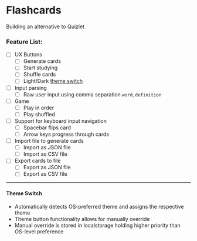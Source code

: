 # Flashcards
Building an alternative to Quizlet

### Feature List:
- [ ] UX Buttons
    - [ ] Generate cards
    - [ ] Start studying
    - [ ] Shuffle cards
    - [ ] Light/Dark [theme switch](https://github.com/rbgk/flashcards/#theme-switch)
- [ ] Input parsing
    - [ ] Raw user input using comma separation `word,definition`
- [ ] Game
    - [ ] Play in order 
    - [ ] Play shuffled 
- [ ] Support for keyboard input navigation
    - [ ] Spacebar flips card
    - [ ] Arrow keys progress through cards
- [ ] Import file to generate cards
    - [ ] Import as JSON file
    - [ ] Import as CSV file
- [ ] Export cards to file
    - [ ] Export as JSON file
    - [ ] Export as CSV file

---
#### Theme Switch
- Automatically detects OS-preferred theme and assigns the respective theme  
- Theme button functionality allows for manually override  
- Manual override is stored in localstorage holding higher priority than OS-level preference  
